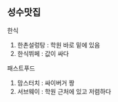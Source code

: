 ## 성수맛집

한식
1. 한촌설렁탕 : 학원 바로 밑에 있음
2. 한식뷔페 : 값이 싸다

패스트푸드
1. 맘스터치 : 싸이버거 짱
2. 서브웨이 : 학원 근처에 있고 저렴하다
